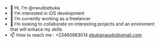 - 👋 Hi, I’m @nwudoebuka
- 👀 I’m interested in iOS development
- 🌱 I’m currently working as a freelancer 
- 💞️ I’m looking to collaborate on interesting projects and an enviroment that will enhace my skills
- 📫 How to reach me : +23460983014 ebukanwudo@gmail.com

<!---
nwudoebuka/nwudoebuka is a ✨ special ✨ repository because its `README.md` (this file) appears on your GitHub profile.
You can click the Preview link to take a look at your changes.
--->
